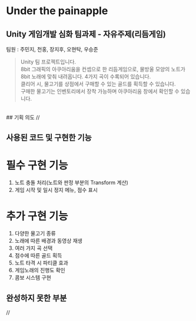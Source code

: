 Under the painapple
==
Unity 게임개발 심화 팀과제 - 자유주제(리듬게임)
--
팀원 : 주민지, 천홍, 장지후, 오현탁, 우승준
> Unity 팀 프로젝트입니다.<br>
8bit 그래픽의 아쿠아리움을 컨셉으로 한 리듬게임으로, 물방울 모양의 노트가 8bit 노래에 맞춰 내려옵니다. 4가지 곡이 수록되어 있습니다.<br>
클리어 시, 물고기를 상점에서 구매할 수 있는 골드를 획득할 수 있습니다.<br>
구매한 물고기는 인벤토리에서 장착 가능하며 아쿠아리움 창에서 확인할 수 있습니다.
<br>
## 기획 의도
//

## 사용된 코드 및 구현한 기능
# 필수 구현 기능
1. 노트 충돌 처리(노트와 판정 부분의 Transform 계산)
2. 게임 시작 및 일시 정지 메뉴, 점수 표시

# 추가 구현 기능
1. 다양한 물고기 종류
2. 노래에 따른 배경과 동영상 재생
3. 여러 가지 곡 선택
4. 점수에 따른 골드 획득
5. 노트 타격 시 파티클 효과
6. 게임노래의 진행도 확인
7. 콤보 시스템 구현

## 완성하지 못한 부분
//

